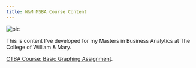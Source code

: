 ```yaml
---
title: W&M MSBA Course Content
---
```


![pic](pic1.jpg)

This is content I've developed for my Masters in Business Analytics at The College of William & Mary. 

[CTBA Course: Basic Graphing Assignment](/M2GraphingHW/index.md).

